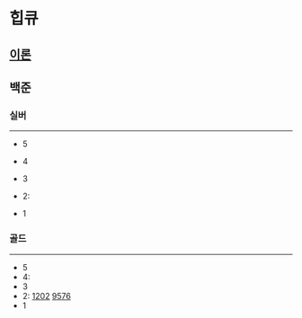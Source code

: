 # 힙큐
## [이론](https://en.wikipedia.org/wiki/Greedy_algorithm)
## 백준

### 실버

---

- 5
- 4
- 3
- 2:

- 1

### 골드

---

- 5
- 4:
- 3
- 2:
[1202](1202/1202.md)
[9576](9576/9576.md)
- 1

